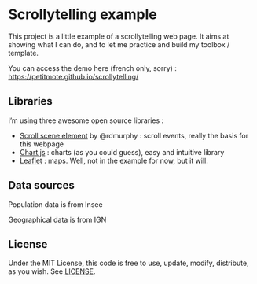 # Scrollytelling example

This project is a little example of a scrollytelling web page. It aims at showing what I can do, and to let me practice and build my toolbox / template.

You can access the demo here (french only, sorry) :  
https://petitmote.github.io/scrollytelling/

## Libraries

I’m using three awesome open source libraries :

- [Scroll scene element](https://github.com/rdmurphy/scroll-scene-element) by @rdmurphy : scroll events, really the basis for this webpage
- [Chart.js](https://www.chartjs.org/) : charts (as you could guess), easy and intuitive library
- [Leaflet](https://leafletjs.com/) : maps. Well, not in the example for now, but it will.

## Data sources

Population data is from Insee

Geographical data is from IGN

## License

Under the MIT License, this code is free to use, update, modify, distribute, as you wish. See [LICENSE](LICENSE.txt).